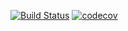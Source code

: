 [![Build Status](https://travis-ci.org/NikolayStepanov/Wallpaper-Calculator.svg?branch=master)](https://travis-ci.org/NikolayStepanov/Wallpaper-Calculator)
[![codecov](https://codecov.io/gh/NikolayStepanov/Wallpaper-Calculator/branch/master/graph/badge.svg)](https://codecov.io/gh/NikolayStepanov/Wallpaper-Calculator)